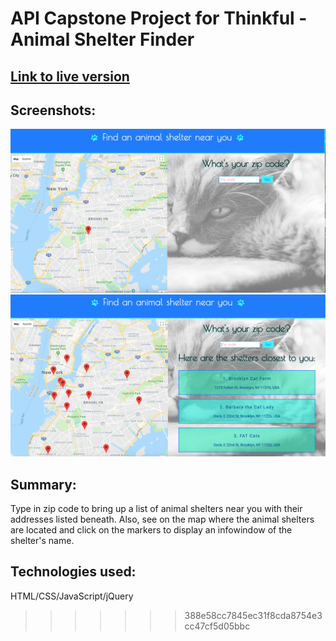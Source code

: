 # API Capstone Project for Thinkful - Animal Shelter Finder

## [Link to live version](https://annahisenberg.github.io/API-Capstone/)

## Screenshots:
![1.](https://github.com/annahisenberg/API-Capstone/blob/master/ScreenshotApiProject.png)
![2.](https://github.com/annahisenberg/API-Capstone/blob/master/screenschot2APIProject.png)



## Summary: 

Type in zip code to bring up a list of animal shelters near you with their addresses listed beneath. Also, see on the map
where the animal shelters are located and click on the markers to display an infowindow of the shelter's name. 

## Technologies used:
HTML/CSS/JavaScript/jQuery
>>>>>>> 388e58cc7845ec31f8cda8754e3cc47cf5d05bbc
